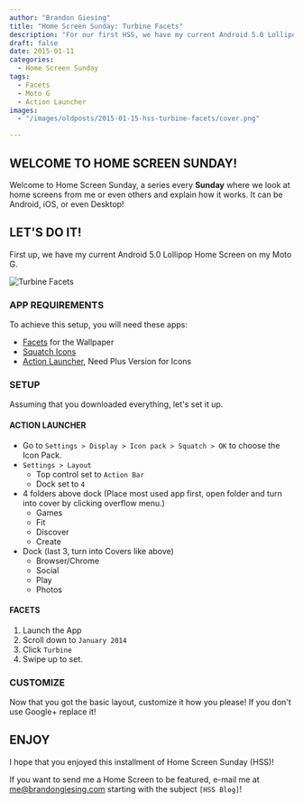 ```yaml
---
author: "Brandon Giesing"
title: "Home Screen Sunday: Turbine Facets"
description: "For our first HSS, we have my current Android 5.0 Lollipop Home Screen on my Moto G."
draft: false
date: 2015-01-11
categories:
  - Home Screen Sunday
tags:
  - Facets
  - Moto G
  - Action Launcher
images:
  - "/images/oldposts/2015-01-15-hss-turbine-facets/cover.png"

---
```


## WELCOME TO HOME SCREEN SUNDAY!

Welcome to Home Screen Sunday, a series every **Sunday** where we look at home
screens from me or even others and explain how it works. It can be Android, iOS,
or even Desktop!

## LET'S DO IT!

First up, we have my current Android 5.0 Lollipop Home Screen on my Moto G.

![Turbine Facets](/images/oldposts/2015-01-15-hss-turbine-facets/cover.png)

### APP REQUIREMENTS

To achieve this setup, you will need these apps:

- [Facets] for the Wallpaper
- [Squatch Icons]
- [Action Launcher], Need Plus Version for Icons

### SETUP

Assuming that you downloaded everything, let's set it up.

#### ACTION LAUNCHER

* Go to `Settings > Display > Icon pack > Squatch > OK` to choose the Icon Pack.
* `Settings > Layout`
    * Top control set to `Action Bar`
    * Dock set to `4`
* 4 folders above dock (Place most used app first, open folder and turn into
cover by clicking overflow menu.)
    * Games
    * Fit
    * Discover
    * Create
* Dock (last 3, turn into Covers like above)
    * Browser/Chrome
    * Social
    * Play
    * Photos

#### FACETS

1. Launch the App
2. Scroll down to `January 2014`
3. Click `Turbine`
4. Swipe up to set.

### CUSTOMIZE

Now that you got the basic layout, customize it how you please! If you don't use
Google+ replace it!

## ENJOY

I hope that you enjoyed this installment of Home Screen Sunday (HSS)!

If you want to send me a Home Screen to be featured, e-mail me at
<me@brandongiesing.com> starting with the subject `[HSS Blog]`!

[Facets]: http://goo.gl/XHmbrk
[Squatch Icons]: http://goo.gl/Rsxayq
[Action Launcher]: http://goo.gl/6UvYxY
